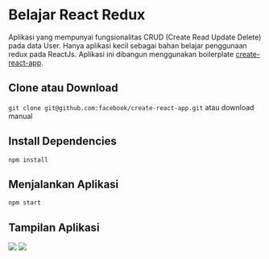 # Belajar React Redux

Aplikasi yang mempunyai fungsionalitas CRUD (Create Read Update Delete) pada data User. Hanya aplikasi kecil sebagai bahan belajar penggunaan redux pada ReactJs. Aplikasi ini dibangun menggunakan boilerplate [create-react-app](https://github.com/facebook/create-react-app).

## Clone atau Download

`git clone git@github.com:facebook/create-react-app.git` atau download manual

## Install Dependencies

`npm install`

## Menjalankan Aplikasi

`npm start`

## Tampilan Aplikasi

<img src='./docs/home.png'/>

<img src='./docs/edit.png'/>
